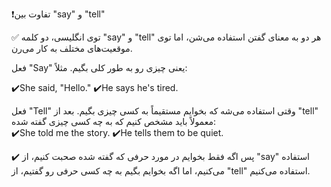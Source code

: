 ❗️تفاوت بین "say" و "tell"

✅ توی انگلیسی، دو کلمه "say" و "tell" هر دو به معنای گفتن استفاده می‌شن، اما توی موقعیت‌های مختلف به کار می‌رن.

فعل "Say" یعنی چیزی رو به طور کلی بگیم. مثلاً:
<br>

✔️She said, "Hello."
✔️He says he's tired.

فعل "Tell" وقتی استفاده می‌شه که بخوایم مستقیماً به کسی چیزی بگیم. بعد از "tell" معمولاً باید مشخص کنیم که به چه کسی چیزی گفته شده:
<br>
✔️She told me the story.
✔️He tells them to be quiet.


✔️ پس اگه فقط بخوایم در مورد حرفی که گفته شده صحبت کنیم، از "say" استفاده می‌کنیم، اما اگه بخوایم بگیم به چه کسی حرفی رو گفتیم، از "tell" استفاده می‌کنیم.
